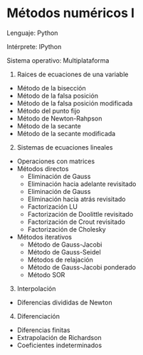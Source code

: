# Métodos numéricos I

Lenguaje: Python

Intérprete: IPython

Sistema operativo: Multiplataforma

1. Raices de ecuaciones de una variable 
  * Método de la bisección
  * Método de la falsa posición
  * Método de la falsa posición modificada
  * Método del punto fijo
  * Método de Newton-Rahpson
  * Método de la secante
  * Método de la secante modificada
2. Sistemas de ecuaciones lineales
  * Operaciones con matrices
  * Métodos directos
    * Eliminación de Gauss
    * Eliminación hacia adelante revisitado
    * Eliminación de Gauss
    * Eliminación hacia atrás revisitado
    * Factorización LU
    * Factorización de Doolittle revisitado
    * Factorización de Crout revisitado
    * Factorización de Cholesky
  * Métodos iterativos
    * Método de Gauss-Jacobi
    * Método de Gauss-Seidel
    * Métodos de relajación
    * Método de Gauss-Jacobi ponderado
    * Método SOR
3. Interpolación
  * Diferencias divididas de Newton
4. Diferenciación
  * Diferencias finitas
  * Extrapolación de Richardson
  * Coeficientes indeterminados
